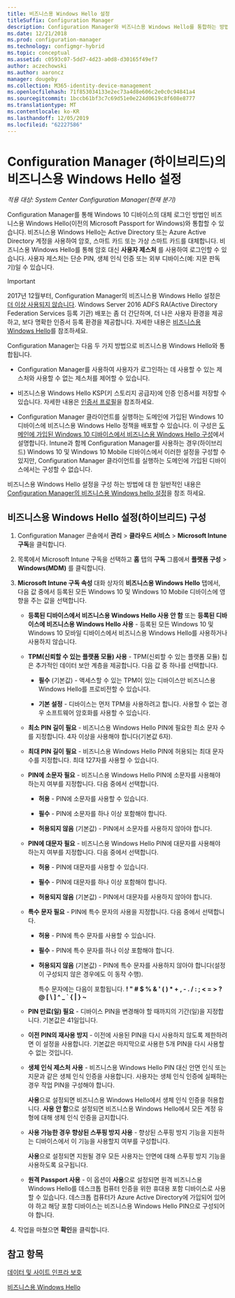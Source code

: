 ```yaml
---
title: 비즈니스용 Windows Hello 설정
titleSuffix: Configuration Manager
description: Configuration Manager와 비즈니스용 Windows Hello를 통합하는 방법을 알아봅니다.
ms.date: 12/21/2018
ms.prod: configuration-manager
ms.technology: configmgr-hybrid
ms.topic: conceptual
ms.assetid: c0593c07-5dd7-4d23-a0d8-d30165f49ef7
author: aczechowski
ms.author: aaroncz
manager: dougeby
ms.collection: M365-identity-device-management
ms.openlocfilehash: 71f853034133e2ec73a4d8e606c2e0c0c94841a4
ms.sourcegitcommit: 1bccb61bf3c7c69d51e0e224d0619c8f608e8777
ms.translationtype: MT
ms.contentlocale: ko-KR
ms.lasthandoff: 12/05/2019
ms.locfileid: "62227586"
---
```

# <a name="windows-hello-for-business-settings-in-configuration-manager-hybrid"></a>Configuration Manager (하이브리드)의 비즈니스용 Windows Hello 설정

*적용 대상: System Center Configuration Manager(현재 분기)*

Configuration Manager를 통해 Windows 10 디바이스의 대체 로그인 방법인 비즈니스용 Windows Hello(이전의 Microsoft Passport for Windows)와 통합할 수 있습니다. 비즈니스용 Windows Hello는 Active Directory 또는 Azure Active Directory 계정을 사용하여 암호, 스마트 카드 또는 가상 스마트 카드를 대체합니다. 비즈니스용 Windows Hello를 통해 암호 대신 **사용자 제스처** 를 사용하여 로그인할 수 있습니다. 사용자 제스처는 단순 PIN, 생체 인식 인증 또는 외부 디바이스(예: 지문 판독기)일 수 있습니다.  

> [!Important]  
> 2017년 12월부터, Configuration Manager의 비즈니스용 Windows Hello 설정은 [더 이상 사용되지 않습니다](/sccm/core/plan-design/changes/deprecated/removed-and-deprecated-cmfeatures). Windows Server 2016 ADFS RA(Active Directory Federation Services 등록 기관) 배포는 좀 더 간단하며, 더 나은 사용자 환경을 제공하고, 보다 명확한 인증서 등록 환경을 제공합니다. 자세한 내용은 [비즈니스용 Windows Hello](https://docs.microsoft.com/windows/access-protection/hello-for-business/hello-identity-verification)를 참조하세요.  


Configuration Manager는 다음 두 가지 방법으로 비즈니스용 Windows Hello와 통합됩니다.  

- Configuration Manager를 사용하여 사용자가 로그인하는 데 사용할 수 있는 제스처와 사용할 수 없는 제스처를 제어할 수 있습니다.  

- 비즈니스용 Windows Hello KSP(키 스토리지 공급자)에 인증 인증서를 저장할 수 있습니다. 자세한 내용은 [인증서 프로필](create-pfx-certificate-profiles.md)을 참조하세요.  

- Configuration Manager 클라이언트를 실행하는 도메인에 가입된 Windows 10 디바이스에 비즈니스용 Windows Hello 정책을 배포할 수 있습니다. 이 구성은 [도메인에 가입된 Windows 10 디바이스에서 비즈니스용 Windows Hello 구성](/sccm/protect/deploy-use/windows-hello-for-business-settings#configure-windows-hello-for-business-on-domain-joined-windows-10-devices)에서 설명합니다. Intune과 함께 Configuration Manager를 사용하는 경우(하이브리드) Windows 10 및 Windows 10 Mobile 디바이스에서 이러한 설정을 구성할 수 있지만, Configuration Manager 클라이언트를 실행하는 도메인에 가입된 디바이스에서는 구성할 수 없습니다.   

비즈니스용 Windows Hello 설정을 구성 하는 방법에 대 한 일반적인 내용은 [Configuration Manager의 비즈니스용 Windows hello 설정](/sccm/protect/deploy-use/windows-hello-for-business-settings)을 참조 하세요.



## <a name="configure-windows-hello-for-business-settings-hybrid"></a>비즈니스용 Windows Hello 설정(하이브리드) 구성  

1. Configuration Manager 콘솔에서 **관리** > **클라우드 서비스** > **Microsoft Intune 구독**을 클릭합니다.  

2. 목록에서 Microsoft Intune 구독을 선택하고 **홈** 탭의 **구독** 그룹에서 **플랫폼 구성** > **Windows(MDM)** 를 클릭합니다.  

3. **Microsoft Intune 구독 속성** 대화 상자의 **비즈니스용 Windows Hello** 탭에서, 다음 값 중에서 등록된 모든 Windows 10 및 Windows 10 Mobile 디바이스에 영향을 주는 값을 선택합니다.  

   - **등록된 디바이스에서 비즈니스용 Windows Hello 사용 안 함** 또는 **등록된 디바이스에 비즈니스용 Windows Hello 사용** - 등록된 모든 Windows 10 및 Windows 10 모바일 디바이스에서 비즈니스용 Windows Hello를 사용하거나 사용하지 않습니다.  

   - **TPM(신뢰할 수 있는 플랫폼 모듈) 사용** - TPM(신뢰할 수 있는 플랫폼 모듈) 칩은 추가적인 데이터 보안 계층을 제공합니다. 다음 값 중 하나를 선택합니다.  

     -   **필수** (기본값) - 액세스할 수 있는 TPM이 있는 디바이스만 비즈니스용 Windows Hello를 프로비전할 수 있습니다.  

     -   **기본 설정** - 디바이스는 먼저 TPM을 사용하려고 합니다. 사용할 수 없는 경우 소프트웨어 암호화를 사용할 수 있습니다.  

   - **최소 PIN 길이 필요** - 비즈니스용 Windows Hello PIN에 필요한 최소 문자 수를 지정합니다. 4자 이상을 사용해야 합니다(기본값 6자).  

   - **최대 PIN 길이 필요** - 비즈니스용 Windows Hello PIN에 허용되는 최대 문자 수를 지정합니다. 최대 127자를 사용할 수 있습니다.  

   - **PIN에 소문자 필요** - 비즈니스용 Windows Hello PIN에 소문자를 사용해야 하는지 여부를 지정합니다. 다음 중에서 선택합니다.  

     -   **허용** - PIN에 소문자를 사용할 수 있습니다.  

     -   **필수** - PIN에 소문자를 하나 이상 포함해야 합니다.  

     -   **허용되지 않음** (기본값) - PIN에서 소문자를 사용하지 않아야 합니다.  

   - **PIN에 대문자 필요** - 비즈니스용 Windows Hello PIN에 대문자를 사용해야 하는지 여부를 지정합니다. 다음 중에서 선택합니다.  

     -   **허용** - PIN에 대문자를 사용할 수 있습니다.  

     -   **필수** - PIN에 대문자를 하나 이상 포함해야 합니다.  

     -   **허용되지 않음** (기본값) - PIN에서 대문자를 사용하지 않아야 합니다.  

   - **특수 문자 필요** - PIN에 특수 문자의 사용을 지정합니다. 다음 중에서 선택합니다.  

     - **허용** - PIN에 특수 문자를 사용할 수 있습니다.  

     - **필수** - PIN에 특수 문자를 하나 이상 포함해야 합니다.  

     - **허용되지 않음** (기본값) - PIN에 특수 문자를 사용하지 않아야 합니다(설정이 구성되지 않은 경우에도 이 동작 수행).  

       특수 문자에는 다음이 포함됩니다. **! " # $ % & ' ( ) \* + , - . / : ; < = > ? @ [ \ ] ^ _ ` { &#124; } ~**  

   - **PIN 만료(일) 필요** - 디바이스 PIN을 변경해야 할 때까지의 기간(일)을 지정합니다. 기본값은 41일입니다.  

   - **이전 PIN의 재사용 방지** - 이전에 사용된 PIN을 다시 사용하지 않도록 제한하려면 이 설정을 사용합니다. 기본값은 마지막으로 사용한 5개 PIN을 다시 사용할 수 없는 것입니다.  

   - **생체 인식 제스처 사용** - 비즈니스용 Windows Hello PIN 대신 안면 인식 또는 지문과 같은 생체 인식 인증을 사용합니다. 사용자는 생체 인식 인증에 실패하는 경우 작업 PIN을 구성해야 합니다.  

      **사용**으로 설정되면 비즈니스용 Windows Hello에서 생체 인식 인증을 허용합니다.  **사용 안 함**으로 설정되면 비즈니스용 Windows Hello에서 모든 계정 유형에 대해 생체 인식 인증을 금지합니다.  

   - **사용 가능한 경우 향상된 스푸핑 방지 사용** - 향상된 스푸핑 방지 기능을 지원하는 디바이스에서 이 기능을 사용할지 여부를 구성합니다.  

      **사용**으로 설정되면 지원될 경우 모든 사용자는 안면에 대해 스푸핑 방지 기능을 사용하도록 요구됩니다.  

   - **원격 Passport 사용** - 이 옵션이 **사용**으로 설정되면 원격 비즈니스용 Windows Hello를 데스크톱 컴퓨터 인증을 위한 휴대용 포함 디바이스로 사용할 수 있습니다. 데스크톱 컴퓨터가 Azure Active Directory에 가입되어 있어야 하고 해당 포함 디바이스는 비즈니스용 Windows Hello PIN으로 구성되어야 합니다.  

4. 작업을 마쳤으면 **확인**을 클릭합니다.  



## <a name="see-also"></a>참고 항목  

[데이터 및 사이트 인프라 보호](/sccm/protect/understand/protect-data-and-site-infrastructure)

[비즈니스용 Windows Hello](https://docs.microsoft.com/windows/security/identity-protection/hello-for-business/hello-identity-verification)  
